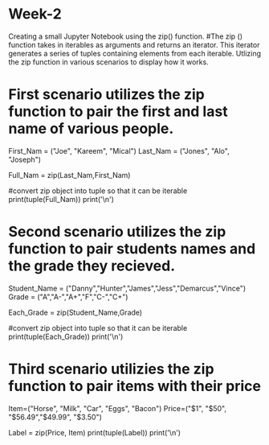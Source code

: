 # Week-2
Creating a small Jupyter Notebook using the zip() function. 
#The zip () function takes in iterables as arguments and returns an iterator. This iterator generates a series of tuples containing elements from each iterable. Utlizing the zip function in various scenarios to display how it works. 

# First scenario utilizes the zip function to pair the first and last name of various people.
First_Nam = ("Joe", "Kareem", "Mical")
Last_Nam = ("Jones", "Alo", "Joseph")

Full_Nam = zip(Last_Nam,First_Nam)

#convert zip object into tuple so that it can be iterable
print(tuple(Full_Nam))
print('\n')

# Second scenario utilizes the zip function to pair students names and the grade they recieved. 
Student_Name = ("Danny","Hunter","James","Jess","Demarcus","Vince")
Grade = ("A","A-","A+","F","C-","C+")

Each_Grade = zip(Student_Name,Grade)

#convert zip object into tuple so that it can be iterable
print(tuple(Each_Grade))
print('\n')


# Third scenario utilizies the zip function to pair items with their price

Item=("Horse", "Milk", "Car", "Eggs", "Bacon")
Price=("$1", "$50", "$56.49","$49.99", "$3.50")

Label = zip(Price, Item)
print(tuple(Label))
print('\n')
